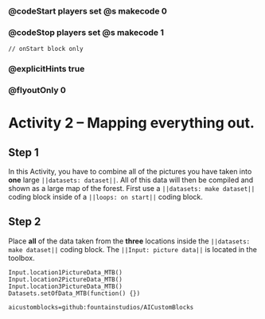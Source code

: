 ### @codeStart players set @s makecode 0
### @codeStop players set @s makecode 1

```template
// onStart block only
```

### @explicitHints true
### @flyoutOnly 0

# Activity 2 – Mapping everything out.

## Step 1
In this Activity, you have to combine all of the pictures you have taken into **one** large `||datasets: dataset||`. All of this data will then be compiled and
shown as a large map of the forest. First use a `||datasets: make dataset||` coding block inside of a `||loops: on start||` coding block. 

## Step 2
Place **all** of the data taken from the **three** locations inside the `||datasets: make dataset||` coding block. The `||Input: picture data||` 
is located in the toolbox. 

```ghost
Input.location1PictureData_MTB()
Input.location2PictureData_MTB()
Input.location3PictureData_MTB()
Datasets.setOfData_MTB(function() {})
```

```package
aicustomblocks=github:fountainstudios/AICustomBlocks
```